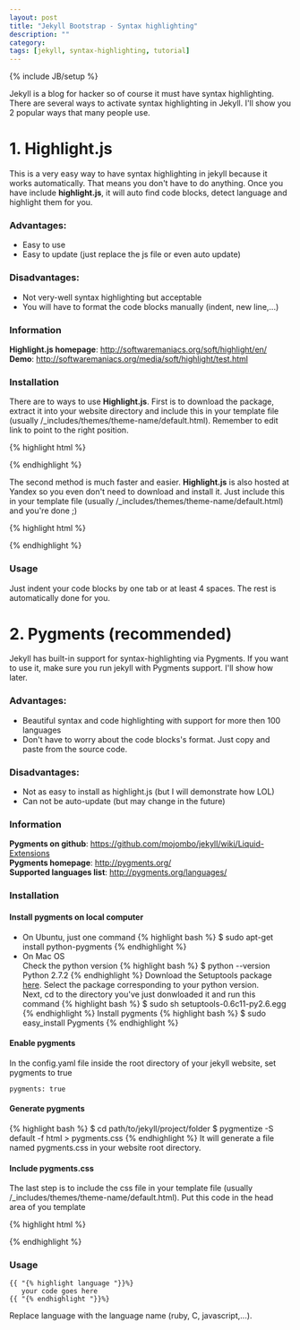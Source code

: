 ```yaml
---
layout: post
title: "Jekyll Bootstrap - Syntax highlighting"
description: ""
category: 
tags: [jekyll, syntax-highlighting, tutorial]
---
```

{% include JB/setup %}

Jekyll is a blog for hacker so of course it must have syntax highlighting. There are several ways to activate syntax highlighting in Jekyll. I'll show you 2 popular ways that many people use.

# 1. Highlight.js

This is a very easy way to have syntax highlighting in jekyll because it works automatically. That means you don't have to do anything. Once you have include **highlight.js**, it will auto find code blocks, detect language and highlight them for you.

### Advantages:

* Easy to use  
* Easy to update (just replace the js file or even auto update)

### Disadvantages:

* Not very-well syntax highlighting but acceptable
* You will have to format the code blocks manually (indent, new line,...)

### Information

**Highlight.js homepage**: <http://softwaremaniacs.org/soft/highlight/en/>  
**Demo**: <http://softwaremaniacs.org/media/soft/highlight/test.html>

### Installation

There are to ways to use **Highlight.js**. First is to download the package, extract it into your website directory and include this in your template file (usually /_includes/themes/theme-name/default.html). Remember to edit link to point to the right position.

{% highlight html %}
<link rel="stylesheet" href="styles/default.css">
<script src="highlight.pack.js"></script>
<script>hljs.initHighlightingOnLoad();</script>
{% endhighlight %}

The second method is much faster and easier. **Highlight.js** is also hosted at Yandex so you even don't need to download and install it. Just include this in your template file (usually /_includes/themes/theme-name/default.html) and you're done ;)

{% highlight html %}
<link rel="stylesheet" href="http://yandex.st/highlightjs/7.3/styles/default.min.css">
<script src="http://yandex.st/highlightjs/7.3/highlight.min.js"></script>
<script>hljs.initHighlightingOnLoad();</script>
{% endhighlight %}

### Usage

Just indent your code blocks by one tab or at least 4 spaces. The rest is automatically done for you.

# 2. Pygments (recommended)

Jekyll has built-in support for syntax-highlighting via Pygments. If you want to use it, make sure you run jekyll with Pygments support. I'll show how later.

### Advantages:

* Beautiful syntax and code highlighting with support for more then 100 languages
* Don't have to worry about the code blocks's format. Just copy and paste from the source code.

### Disadvantages:

* Not as easy to install as highlight.js (but I will demonstrate how LOL)
* Can not be auto-update (but may change in the future)

### Information

**Pygments on github**: <https://github.com/mojombo/jekyll/wiki/Liquid-Extensions>  
**Pygments homepage**: <http://pygments.org/>  
**Supported languages list**: <http://pygments.org/languages/>

### Installation

#### Install pygments on local computer

* On Ubuntu, just one command
{% highlight bash %}
$ sudo apt-get install python-pygments
{% endhighlight %}
* On Mac OS  
Check the python version
{% highlight bash %}
$ python --version  
Python 2.7.2
{% endhighlight %}
Download the Setuptools package [here](http://pypi.python.org/pypi/setuptools#files). Select the package corresponding to your python version.  
Next, cd to the directory you've just donwloaded it and run this command
{% highlight bash %}
$ sudo sh setuptools-0.6c11-py2.6.egg
{% endhighlight %}
Install pygments
{% highlight bash %}
$ sudo easy_install Pygments
{% endhighlight %}

#### Enable pygments

In the config.yaml file inside the root directory of your jekyll website, set pygments to true

    pygments: true

#### Generate pygments

{% highlight bash %}
$ cd path/to/jekyll/project/folder
$ pygmentize -S default -f html > pygments.css
{% endhighlight %}
It will generate a file named pygments.css in your website root directory.

#### Include pygments.css

The last step is to include the css file in your template file (usually /_includes/themes/theme-name/default.html). Put this code in the head area of you template

{% highlight html %}
<link rel="stylesheet" href="/pygments.css">
{% endhighlight %}

### Usage

    {{ "{% highlight language "}}%}  
	   your code goes here  
	{{ "{% endhighlight "}}%}

Replace language with the language name (ruby, C, javascript,...).
